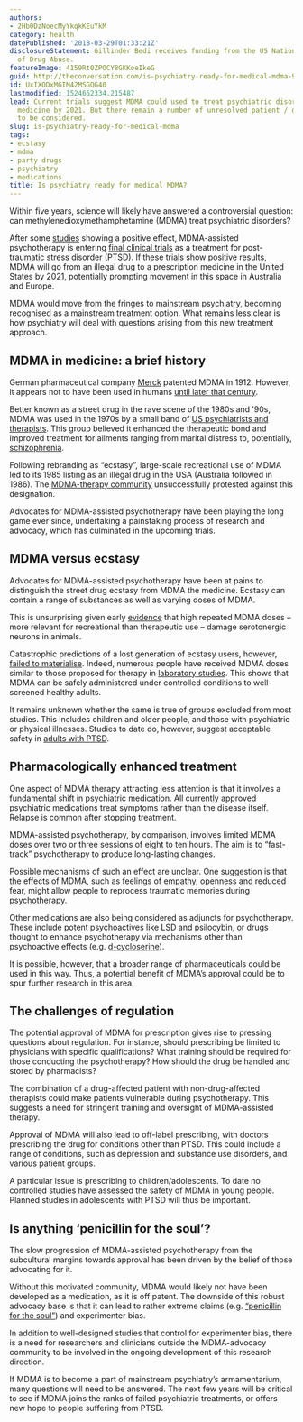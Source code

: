 ```yaml
---
authors:
- 2Hb0DzNoecMyYkqkKEuYkM
category: health
datePublished: '2018-03-29T01:33:21Z'
disclosureStatement: Gillinder Bedi receives funding from the US National Institute
  of Drug Abuse.
featureImage: 4159Rt0ZPOCY8GKKoeIkeG
guid: http://theconversation.com/is-psychiatry-ready-for-medical-mdma-94105
id: UxIXODxMGIM42MSGQG40
lastmodified: 1524652334.215487
lead: Current trials suggest MDMA could used to treat psychiatric disorders as a prescription
  medicine by 2021. But there remain a number of unresolved patient / doctor issues
  to be considered.
slug: is-psychiatry-ready-for-medical-mdma
tags:
- ecstasy
- mdma
- party drugs
- psychiatry
- medications
title: Is psychiatry ready for medical MDMA?
---
```

Within five years, science will likely have answered a controversial question: can methylenedioxymethamphetamine (MDMA) treat psychiatric disorders? 

After some [studies](https://www.ncbi.nlm.nih.gov/pubmed/20643699) showing a positive effect, MDMA-assisted psychotherapy is entering [final clinical trials](https://www.maps.org/news/media/6786-press-release-fda-grants-breakthrough-therapy-designation-for-mdma-assisted-psychotherapy-for-ptsd,-agrees-on-special-protocol-assessment-for-phase-3-trials) as a treatment for post-traumatic stress disorder (PTSD). If these trials show positive results, MDMA will go from an illegal drug to a prescription medicine in the United States by 2021, potentially prompting movement in this space in Australia and Europe.

MDMA would move from the fringes to mainstream psychiatry, becoming recognised as a mainstream treatment option. What remains less clear is how psychiatry will deal with questions arising from this new treatment approach. 

## MDMA in medicine: a brief history

German pharmaceutical company [Merck](https://upload.wikimedia.org/wikipedia/commons/1/12/Merck_MDMA_Synthesis_Patent.pdf) patented MDMA in 1912. However, it appears not to have been used in humans [until later that century](https://www.ncbi.nlm.nih.gov/pubmed/17152992).


Better known as a street drug in the rave scene of the 1980s and ’90s, MDMA was used in the 1970s by a small band of [US psychiatrists and therapists](https://www.ncbi.nlm.nih.gov/pubmed/?term=grinspoon+mdma). This group believed it enhanced the therapeutic bond and improved treatment for ailments ranging from marital distress to, potentially, [schizophrenia](http://inch.com/%7Ejholland/julie/jhchapter.htm). 

Following rebranding as “ecstasy”, large-scale recreational use of MDMA led to its 1985 listing as an illegal drug in the USA (Australia followed in 1986). The [MDMA-therapy community](http://www.cognitiveliberty.org/dll/mdma_scheduling_history.htm) unsuccessfully protested against this designation. 

Advocates for MDMA-assisted psychotherapy have been playing the long game ever since, undertaking a painstaking process of research and advocacy, which has culminated in the upcoming trials. 

## MDMA versus ecstasy

Advocates for MDMA-assisted psychotherapy have been at pains to distinguish the street drug ecstasy from MDMA the medicine. Ecstasy can contain a range of substances as well as varying doses of MDMA. 

This is unsurprising given early [evidence](https://www.ncbi.nlm.nih.gov/pubmed/1379014) that high repeated MDMA doses – more relevant for recreational than therapeutic use – damage serotonergic neurons in animals. 

Catastrophic predictions of a lost generation of ecstasy users, however, [failed to materialise](https://www.ncbi.nlm.nih.gov/pubmed/24830185). Indeed, numerous people have received MDMA doses similar to those proposed for therapy in [laboratory studies](https://www.ncbi.nlm.nih.gov/pubmed/28443695). This shows that MDMA can be safely administered under controlled conditions to well-screened healthy adults. 

It remains unknown whether the same is true of groups excluded from most studies. This includes children and older people, and those with psychiatric or physical illnesses. Studies to date do, however, suggest acceptable safety in [adults with PTSD](https://www.ncbi.nlm.nih.gov/pubmed/20643699). 

## Pharmacologically enhanced treatment

One aspect of MDMA therapy attracting less attention is that it involves a fundamental shift in psychiatric medication. All currently approved psychiatric medications treat symptoms rather than the disease itself. Relapse is common after stopping treatment.

MDMA-assisted psychotherapy, by comparison, involves limited MDMA doses over two or three sessions of eight to ten hours. The aim is to “fast-track” psychotherapy to produce long-lasting changes. 


Possible mechanisms of such an effect are unclear. One suggestion is that the effects of MDMA, such as feelings of empathy, openness and reduced fear, might allow people to reprocess traumatic memories during [psychotherapy](http://www.maps.org/news-letters/v23n1/v23n1_p10-14.pdf). 

Other medications are also being considered as adjuncts for psychotherapy. These include potent psychoactives like LSD and psilocybin, or drugs thought to enhance psychotherapy via mechanisms other than psychoactive effects (e.g. [d-cycloserine](https://www.ncbi.nlm.nih.gov/pubmed/27314661)). 

It is possible, however, that a broader range of pharmaceuticals could be used in this way. Thus, a potential benefit of MDMA’s approval could be to spur further research in this area. 

## The challenges of regulation

The potential approval of MDMA for prescription gives rise to pressing questions about regulation. For instance, should prescribing be limited to physicians with specific qualifications? What training should be required for those conducting the psychotherapy? How should the drug be handled and stored by pharmacists? 

The combination of a drug-affected patient with non-drug-affected therapists could make patients vulnerable during psychotherapy. This suggests a need for stringent training and oversight of MDMA-assisted therapy. 

Approval of MDMA will also lead to off-label prescribing, with doctors prescribing the drug for conditions other than PTSD. This could include a range of conditions, such as depression and substance use disorders, and various patient groups. 

A particular issue is prescribing to children/adolescents. To date no controlled studies have assessed the safety of MDMA in young people. Planned studies in adolescents with PTSD will thus be important. 

## Is anything ‘penicillin for the soul’?

The slow progression of MDMA-assisted psychotherapy from the subcultural margins towards approval has been driven by the belief of those advocating for it.

Without this motivated community, MDMA would likely not have been developed as a medication, as it is off patent. The downside of this robust advocacy base is that it can lead to rather extreme claims (e.g. [“penicillin for the soul”](http://www.azquotes.com/quote/769126)) and experimenter bias. 


In addition to well-designed studies that control for experimenter bias, there is a need for researchers and clinicians outside the MDMA-advocacy community to be involved in the ongoing development of this research direction. 

If MDMA is to become a part of mainstream psychiatry’s armamentarium, many questions will need to be answered. The next few years will be critical to see if MDMA joins the ranks of failed psychiatric treatments, or offers new hope to people suffering from PTSD.